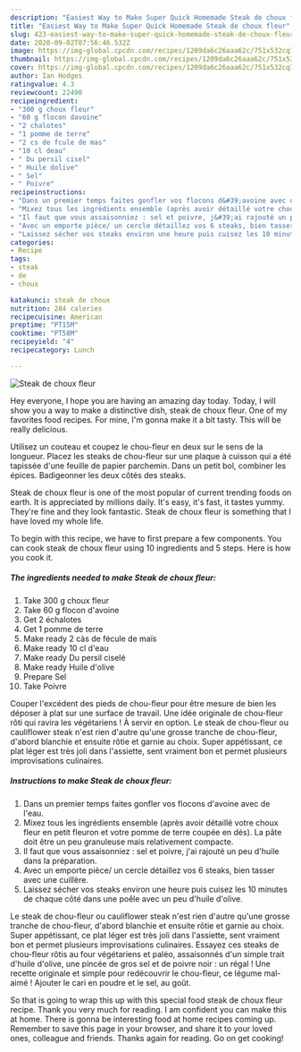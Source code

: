 ```yaml
---
description: "Easiest Way to Make Super Quick Homemade Steak de choux fleur"
title: "Easiest Way to Make Super Quick Homemade Steak de choux fleur"
slug: 423-easiest-way-to-make-super-quick-homemade-steak-de-choux-fleur
date: 2020-09-02T07:56:46.532Z
image: https://img-global.cpcdn.com/recipes/1209da6c26aaa62c/751x532cq70/steak-de-choux-fleur-photo-principale-de-la-recette.jpg
thumbnail: https://img-global.cpcdn.com/recipes/1209da6c26aaa62c/751x532cq70/steak-de-choux-fleur-photo-principale-de-la-recette.jpg
cover: https://img-global.cpcdn.com/recipes/1209da6c26aaa62c/751x532cq70/steak-de-choux-fleur-photo-principale-de-la-recette.jpg
author: Ian Hodges
ratingvalue: 4.3
reviewcount: 22490
recipeingredient:
- "300 g choux fleur"
- "60 g flocon davoine"
- "2 chalotes"
- "1 pomme de terre"
- "2 cs de fcule de mas"
- "10 cl deau"
- " Du persil cisel"
- " Huile dolive"
- " Sel"
- " Poivre"
recipeinstructions:
- "Dans un premier temps faites gonfler vos flocons d&#39;avoine avec de l&#39;eau."
- "Mixez tous les ingrédients ensemble (après avoir détaillé votre choux fleur en petit fleuron et votre pomme de terre coupée en dés). La pâte doit être un peu granuleuse mais relativement compacte."
- "Il faut que vous assaisonniez : sel et poivre, j&#39;ai rajouté un peu d&#39;huile dans la préparation."
- "Avec un emporte pièce/ un cercle détaillez vos 6 steaks, bien tasser avec une cuillère."
- "Laissez sécher vos steaks environ une heure puis cuisez les 10 minutes de chaque côté dans une poêle avec un peu d&#39;huile d&#39;olive."
categories:
- Recipe
tags:
- steak
- de
- choux

katakunci: steak de choux 
nutrition: 284 calories
recipecuisine: American
preptime: "PT15M"
cooktime: "PT58M"
recipeyield: "4"
recipecategory: Lunch

---
```



![Steak de choux fleur](https://img-global.cpcdn.com/recipes/1209da6c26aaa62c/751x532cq70/steak-de-choux-fleur-photo-principale-de-la-recette.jpg)

Hey everyone, I hope you are having an amazing day today. Today, I will show you a way to make a distinctive dish, steak de choux fleur. One of my favorites food recipes. For mine, I'm gonna make it a bit tasty. This will be really delicious.

Utilisez un couteau et coupez le chou-fleur en deux sur le sens de la longueur. Placez les steaks de chou-fleur sur une plaque à cuisson qui a été tapissée d&#39;une feuille de papier parchemin. Dans un petit bol, combiner les épices. Badigeonner les deux côtés des steaks.

Steak de choux fleur is one of the most popular of current trending foods on earth. It is appreciated by millions daily. It's easy, it's fast, it tastes yummy. They're fine and they look fantastic. Steak de choux fleur is something that I have loved my whole life.


To begin with this recipe, we have to first prepare a few components. You can cook steak de choux fleur using 10 ingredients and 5 steps. Here is how you cook it.

<!--inarticleads1-->

##### The ingredients needed to make Steak de choux fleur:

1. Take 300 g choux fleur
1. Take 60 g flocon d&#39;avoine
1. Get 2 échalotes
1. Get 1 pomme de terre
1. Make ready 2 càs de fécule de maïs
1. Make ready 10 cl d&#39;eau
1. Make ready  Du persil ciselé
1. Make ready  Huile d&#39;olive
1. Prepare  Sel
1. Take  Poivre


Couper l&#39;excédent des pieds de chou-fleur pour être mesure de bien les déposer à plat sur une surface de travail. Une idée originale de chou-fleur rôti qui ravira les végétariens ! À servir en option. Le steak de chou-fleur ou cauliflower steak n&#39;est rien d&#39;autre qu&#39;une grosse tranche de chou-fleur, d&#39;abord blanchie et ensuite rôtie et garnie au choix. Super appétissant, ce plat léger est très joli dans l&#39;assiette, sent vraiment bon et permet plusieurs improvisations culinaires. 

<!--inarticleads2-->

##### Instructions to make Steak de choux fleur:

1. Dans un premier temps faites gonfler vos flocons d&#39;avoine avec de l&#39;eau.
1. Mixez tous les ingrédients ensemble (après avoir détaillé votre choux fleur en petit fleuron et votre pomme de terre coupée en dés). La pâte doit être un peu granuleuse mais relativement compacte.
1. Il faut que vous assaisonniez : sel et poivre, j&#39;ai rajouté un peu d&#39;huile dans la préparation.
1. Avec un emporte pièce/ un cercle détaillez vos 6 steaks, bien tasser avec une cuillère.
1. Laissez sécher vos steaks environ une heure puis cuisez les 10 minutes de chaque côté dans une poêle avec un peu d&#39;huile d&#39;olive.


Le steak de chou-fleur ou cauliflower steak n&#39;est rien d&#39;autre qu&#39;une grosse tranche de chou-fleur, d&#39;abord blanchie et ensuite rôtie et garnie au choix. Super appétissant, ce plat léger est très joli dans l&#39;assiette, sent vraiment bon et permet plusieurs improvisations culinaires. Essayez ces steaks de chou-fleur rôtis au four végétariens et paléo, assaisonnés d&#39;un simple trait d&#39;huile d&#39;olive, une pincée de gros sel et de poivre noir : un régal ! Une recette originale et simple pour redécouvrir le chou-fleur, ce légume mal-aimé ! Ajouter le cari en poudre et le sel, au goût. 

So that is going to wrap this up with this special food steak de choux fleur recipe. Thank you very much for reading. I am confident you can make this at home. There is gonna be interesting food at home recipes coming up. Remember to save this page in your browser, and share it to your loved ones, colleague and friends. Thanks again for reading. Go on get cooking!
